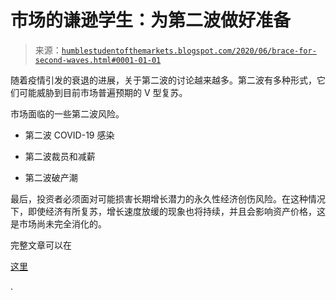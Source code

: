 <!--yml

分类：未分类

日期：2024-05-18 02:16:31

-->

# 市场的谦逊学生：为第二波做好准备

> 来源：[`humblestudentofthemarkets.blogspot.com/2020/06/brace-for-second-waves.html#0001-01-01`](https://humblestudentofthemarkets.blogspot.com/2020/06/brace-for-second-waves.html#0001-01-01)

随着疫情引发的衰退的进展，关于第二波的讨论越来越多。第二波有多种形式，它们可能威胁到目前市场普遍预期的 V 型复苏。

市场面临的一些第二波风险。

+   第二波 COVID-19 感染

+   第二波裁员和减薪

+   第二波破产潮

最后，投资者必须面对可能损害长期增长潜力的永久性经济创伤风险。在这种情况下，即使经济有所复苏，增长速度放缓的现象也将持续，并且会影响资产价格，这是市场尚未完全消化的。

完整文章可以在

[这里](https://humblestudentofthemarkets.com/2020/06/02/brace-for-the-second-waves/)

.
